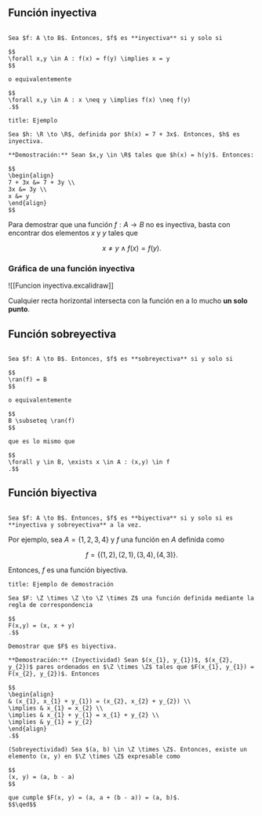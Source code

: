 ## Función inyectiva

```ad-definition

Sea $f: A \to B$. Entonces, $f$ es **inyectiva** si y solo si

$$
\forall x,y \in A : f(x) = f(y) \implies x = y
$$

o equivalentemente

$$
\forall x,y \in A : x \neq y \implies f(x) \neq f(y)
.$$

```

```ad-example
title: Ejemplo

Sea $h: \R \to \R$, definida por $h(x) = 7 + 3x$. Entonces, $h$ es inyectiva.

**Demostración:** Sean $x,y \in \R$ tales que $h(x) = h(y)$. Entonces:

$$
\begin{align}
7 + 3x &= 7 + 3y \\
3x &= 3y \\
x &= y
\end{align}
$$

```

Para demostrar que una función $f: A \to B$ no es inyectiva, basta con encontrar dos elementos $x$ y $y$ tales que

$$
x \neq y \land f(x) = f(y)
.$$

### Gráfica de una función inyectiva

![[Funcion inyectiva.excalidraw]]

Cualquier recta horizontal intersecta con la función en a lo mucho **un solo punto**.

## Función sobreyectiva

```ad-definition

Sea $f: A \to B$. Entonces, $f$ es **sobreyectiva** si y solo si

$$
\ran(f) = B
$$

o equivalentemente

$$
B \subseteq \ran(f)
$$

que es lo mismo que

$$
\forall y \in B, \exists x \in A : (x,y) \in f
.$$

```

## Función biyectiva

```ad-definition

Sea $f: A \to B$. Entonces, $f$ es **biyectiva** si y solo si es **inyectiva y sobreyectiva** a la vez.

```

Por ejemplo, sea $A = \left\{ 1, 2, 3, 4 \right\}$ y $f$ una función en $A$ definida como

$$
f = \left\{ (1, 2), (2, 1), (3, 4), (4, 3) \right\}
.$$

Entonces, $f$ es una función biyectiva.

```ad-example
title: Ejemplo de demostración

Sea $F: \Z \times \Z \to \Z \times Z$ una función definida mediante la regla de correspondencia

$$
F(x,y) = (x, x + y)
.$$

Demostrar que $F$ es biyectiva.

**Demostración:** (Inyectividad) Sean $(x_{1}, y_{1})$, $(x_{2}, y_{2})$ pares ordenados en $\Z \times \Z$ tales que $F(x_{1}, y_{1}) = F(x_{2}, y_{2})$. Entonces

$$
\begin{align}
& (x_{1}, x_{1} + y_{1}) = (x_{2}, x_{2} + y_{2}) \\
\implies & x_{1} = x_{2} \\
\implies & x_{1} + y_{1} = x_{1} + y_{2} \\
\implies & y_{1} = y_{2}
\end{align}
.$$

(Sobreyectividad) Sea $(a, b) \in \Z \times \Z$. Entonces, existe un elemento (x, y) en $\Z \times \Z$ expresable como

$$
(x, y) = (a, b - a)
$$

que cumple $F(x, y) = (a, a + (b - a)) = (a, b)$.
$$\qed$$

```
